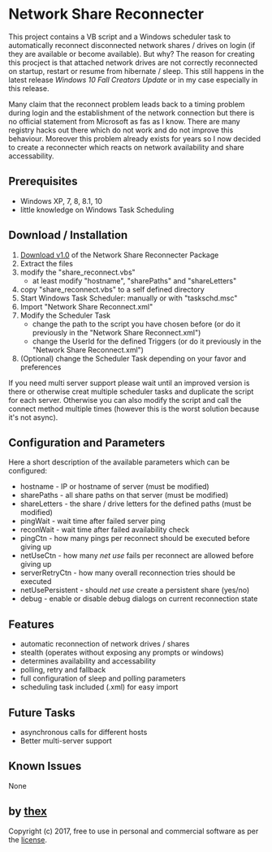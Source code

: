 # Network Share Reconnecter
This project contains a VB script and a Windows scheduler task to automatically reconnect disconnected network shares / drives on login (if they are available or become available). But why? The reason for creating this procject is that attached network drives are not correctly reconnected on startup, restart or resume from hibernate / sleep. This still happens in the latest release *Windows 10 Fall Creators Update* or in my case especially in this release.

Many claim that the reconnect problem leads back to a timing problem during login and the establishment of the network connection but there is no official statement from Microsoft as fas as I know. There are many registry hacks out there which do not work and do not improve this behaviour. Moreover this problem already exists for years so I now decided to create a reconnecter which reacts on network availability and share accessability.

## Prerequisites
* Windows XP, 7, 8, 8.1, 10
* little knowledge on Windows Task Scheduling

## Download / Installation
1. [Download v1.0](https://github.com/thexmanxyz/network-share-reconnecter/releases/download/v1.0/nsr.v1.0.zip) of the Network Share Reconnecter Package
2. Extract the files
3. modify the "share_reconnect.vbs"
   * at least modify "hostname", "sharePaths" and "shareLetters"
4. copy "share_reconnect.vbs" to a self defined directory
5. Start Windows Task Scheduler: manually or with "taskschd.msc"
6. Import "Network Share Reconnect.xml"
7. Modify the Scheduler Task
   * change the path to the script you have chosen before (or do it previously in the "Network Share Reconnect.xml")
   * change the UserId for the defined Triggers (or do it previously in the "Network Share Reconnect.xml")
8. (Optional) change the Scheduler Task depending on your favor and preferences

If you need multi server support please wait until an improved version is there or otherwise creat multiple scheduler tasks and duplicate the script for each server. Otherwise you can also modify the script and call the connect method multiple times (however this is the worst solution because it's not async).

## Configuration and Parameters
Here a short description of the available parameters which can be configured:
* hostname - IP or hostname of server (must be modified)
* sharePaths - all share paths on that server (must be modified)
* shareLetters - the share / drive letters for the defined paths (must be modified)
* pingWait - wait time after failed server ping
* reconWait - wait time after failed availability check
* pingCtn - how many pings per reconnect should be executed before giving up
* netUseCtn - how many *net use* fails per reconnect are allowed before giving up
* serverRetryCtn - how many overall reconnection tries should be executed
* netUsePersistent - should *net use* create a persistent share (yes/no)
* debug - enable or disable debug dialogs on current reconnection state

## Features
* automatic reconnection of network drives / shares
* stealth (operates without exposing any prompts or windows)
* determines availability and accessability 
* polling, retry and fallback
* full configuration of sleep and polling parameters
* scheduling task included (.xml) for easy import

## Future Tasks
* asynchronous calls for different hosts
* Better multi-server support

## Known Issues
None

## by [thex](https://github.com/thexmanxyz)
Copyright (c) 2017, free to use in personal and commercial software as per the [license](/LICENSE.md).
